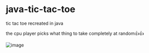 # java-tic-tac-toe

tic tac toe recreated in java

the cpu player picks what thing to take completely at random👍👍

![image](https://user-images.githubusercontent.com/51852312/213920657-4a6d8313-9347-4304-a293-17ace13d7c8d.png)
